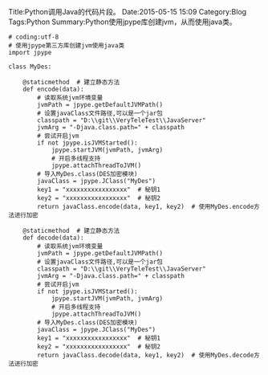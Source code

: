Title:Python调用Java的代码片段。
Date:2015-05-15 15:09
Category:Blog
Tags:Python
Summary:Python使用jpype库创建jvm，从而使用java类。

	# coding:utf-8
	# 使用jpype第三方库创建jvm使用java类
	import jpype
	
	class MyDes:
	
	    @staticmethod  # 建立静态方法
	    def encode(data):
	        # 读取系统jvm环境变量
	        jvmPath = jpype.getDefaultJVMPath()
	        # 设置javaClass文件路径,可以是一个jar包
	        classpath = "D:\\git\\VeryTeleTest\\JavaServer"
	        jvmArg = "-Djava.class.path=" + classpath
	        # 尝试开启jvm
	        if not jpype.isJVMStarted():
	            jpype.startJVM(jvmPath, jvmArg)
				# 开启多线程支持
                jpype.attachThreadToJVM()
	        # 导入MyDes.class(DES加密模块)
	        javaClass = jpype.JClass("MyDes")
	        key1 = "xxxxxxxxxxxxxxxxx"  # 秘钥1
	        key2 = "xxxxxxxxxxxxxxxxx"  # 秘钥2
	        return javaClass.encode(data, key1, key2)  # 使用MyDes.encode方法进行加密
	
	    @staticmethod  # 建立静态方法
	    def decode(data):
	        # 读取系统jvm环境变量
	        jvmPath = jpype.getDefaultJVMPath()
	        # 设置javaClass文件路径,可以是一个jar包
	        classpath = "D:\\git\\VeryTeleTest\\JavaServer"
	        jvmArg = "-Djava.class.path=" + classpath
	        # 尝试开启jvm
	        if not jpype.isJVMStarted():
	            jpype.startJVM(jvmPath, jvmArg)
				# 开启多线程支持
                jpype.attachThreadToJVM()
	        # 导入MyDes.class(DES加密模块)
	        javaClass = jpype.JClass("MyDes")
	        key1 = "xxxxxxxxxxxxxxxxx"  # 秘钥1
	        key2 = "xxxxxxxxxxxxxxxxx"  # 秘钥2
	        return javaClass.decode(data, key1, key2)  # 使用MyDes.decode方法进行加密

